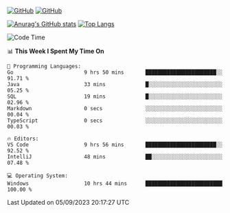[![GitHub](https://img.shields.io/github/followers/sharpxk?style=social)](https://github.com/sharpxk) [![GitHub](https://img.shields.io/github/stars/sharpxk?style=social)](https://github.com/sharpxk)

[![Anurag's GitHub stats](https://github-readme-stats-git-masterrstaa-rickstaa.vercel.app/api?username=sharpxk&hide=contribs,prs,issues&show_icons=true&theme=tokyonight)](https://github.com/anuraghazra/github-readme-stats)
[![Top Langs](https://github-readme-stats-git-masterrstaa-rickstaa.vercel.app/api/top-langs/?username=sharpxk&layout=compact&theme=tokyonight)](https://github.com/anuraghazra/github-readme-stats)

<!--START_SECTION:waka-->
![Code Time](http://img.shields.io/badge/Code%20Time-268%20hrs%2034%20mins-blue)

📊 **This Week I Spent My Time On** 

```text
💬 Programming Languages: 
Go                       9 hrs 50 mins       ███████████████████████░░   91.71 % 
Java                     33 mins             █░░░░░░░░░░░░░░░░░░░░░░░░   05.25 % 
SQL                      19 mins             █░░░░░░░░░░░░░░░░░░░░░░░░   02.96 % 
Markdown                 0 secs              ░░░░░░░░░░░░░░░░░░░░░░░░░   00.04 % 
TypeScript               0 secs              ░░░░░░░░░░░░░░░░░░░░░░░░░   00.03 % 

🔥 Editors: 
VS Code                  9 hrs 56 mins       ███████████████████████░░   92.52 % 
IntelliJ                 48 mins             ██░░░░░░░░░░░░░░░░░░░░░░░   07.48 % 

💻 Operating System: 
Windows                  10 hrs 44 mins      █████████████████████████   100.00 % 
```


 Last Updated on 05/09/2023 20:17:27 UTC
<!--END_SECTION:waka-->

